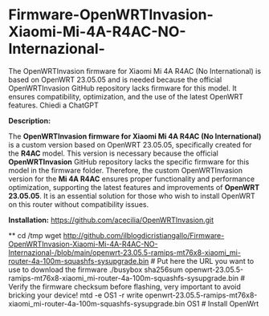 # Firmware-OpenWRTInvasion-Xiaomi-Mi-4A-R4AC-NO-Internazional-
The OpenWRTInvasion firmware for Xiaomi Mi 4A R4AC (No International) is based on OpenWRT 23.05.05 and is needed because the official OpenWRTInvasion GitHub repository lacks firmware for this model. It ensures compatibility, optimization, and the use of the latest OpenWRT features.     Chiedi a ChatGPT

**Description:**

The **OpenWRTInvasion firmware for Xiaomi Mi 4A R4AC (No International)** is a custom version based on OpenWRT 23.05.05, specifically created for the **R4AC** model. This version is necessary because the official **OpenWRTInvasion** GitHub repository lacks the specific firmware for this model in the firmware folder. Therefore, the custom OpenWRTInvasion version for the **Mi 4A R4AC** ensures proper functionality and performance optimization, supporting the latest features and improvements of **OpenWRT 23.05.05**. It is an essential solution for those who wish to install OpenWRT on this router without compatibility issues.

**Installation:**
https://github.com/acecilia/OpenWRTInvasion.git

**
cd /tmp
wget http://github.com/ilblogdicristiangallo/Firmware-OpenWRTInvasion-Xiaomi-Mi-4A-R4AC-NO-Internazional-/blob/main/openwrt-23.05.5-ramips-mt76x8-xiaomi_mi-router-4a-100m-squashfs-sysupgrade.bin # Put here the URL you want to use to download the firmware
./busybox sha256sum openwrt-23.05.5-ramips-mt76x8-xiaomi_mi-router-4a-100m-squashfs-sysupgrade.bin # Verify the firmware checksum before flashing, very important to avoid bricking your device!
mtd -e OS1 -r write openwrt-23.05.5-ramips-mt76x8-xiaomi_mi-router-4a-100m-squashfs-sysupgrade.bin OS1 # Install OpenWrt
